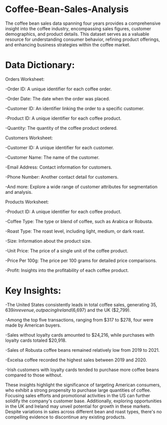 # Coffee-Bean-Sales-Analysis

The coffee bean sales data spanning four years provides a comprehensive insight into the coffee industry, encompassing sales figures, customer demographics, and product details. This dataset serves as a valuable resource for understanding consumer behavior, refining product offerings, and enhancing business strategies within the coffee market.

# Data Dictionary:

Orders Worksheet:

-Order ID: A unique identifier for each coffee order.

-Order Date: The date when the order was placed.

-Customer ID: An identifier linking the order to a specific customer.

-Product ID: A unique identifier for each coffee product.

-Quantity: The quantity of the coffee product ordered.

Customers Worksheet:

-Customer ID: A unique identifier for each customer.

-Customer Name: The name of the customer.

-Email Address: Contact information for customers.

-Phone Number: Another contact detail for customers.

-And more: Explore a wide range of customer attributes for segmentation and analysis.

Products Worksheet:

-Product ID: A unique identifier for each coffee product.

-Coffee Type: The type or blend of coffee, such as Arabica or Robusta.

-Roast Type: The roast level, including light, medium, or dark roast.

-Size: Information about the product size.

-Unit Price: The price of a single unit of the coffee product.

-Price Per 100g: The price per 100 grams for detailed price comparisons.

-Profit: Insights into the profitability of each coffee product.


# Key Insights:

-The United States consistently leads in total coffee sales, generating $35,639 in revenue, outpacing Ireland ($6,697) and the UK ($2,799).

-Among the top five transactions, ranging from $317 to $278, four were made by American buyers.

-Sales without loyalty cards amounted to $24,216, while purchases with loyalty cards totaled $20,918.

-Sales of Robusta coffee beans remained relatively low from 2019 to 2021.

-Excelsa coffee recorded the highest sales between 2019 and 2020.

-Irish customers with loyalty cards tended to purchase more coffee beans compared to those without.

These insights highlight the significance of targeting American consumers, who exhibit a strong propensity to purchase large quantities of coffee. Focusing sales efforts and promotional activities in the US can further solidify the company's customer base. Additionally, exploring opportunities in the UK and Ireland may unveil potential for growth in these markets. Despite variations in sales across different bean and roast types, there's no compelling evidence to discontinue any existing products.
